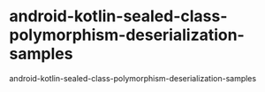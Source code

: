 # android-kotlin-sealed-class-polymorphism-deserialization-samples
android-kotlin-sealed-class-polymorphism-deserialization-samples
